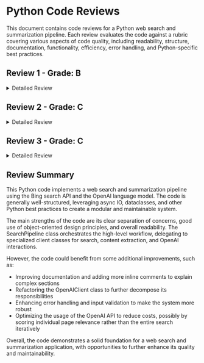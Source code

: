 # Python Code Reviews

This document contains code reviews for a Python web search and summarization pipeline. Each review evaluates the code against a rubric covering various aspects of code quality, including readability, structure, documentation, functionality, efficiency, error handling, and Python-specific best practices.

## Review 1 - Grade: B

<details>
<summary>Detailed Review</summary>

Readability and Style
:star::star::star::star::star:
The code generally follows a consistent naming convention, using snake_case for variable and function names and PascalCase for class names, which adheres to PEP 8 guidelines. Most names are descriptive and meaningful, clearly conveying the purpose of the variables, functions and classes. However, some names like "v" and "r" in list comprehensions are a bit terse and ambiguous.

Code Structure and Organization
:star::star::star::star::star:
The code is nicely modularized into logical classes and functions with clear separation of concerns. The SearchPipeline class orchestrates the high-level search workflow, delegating to the BingSearchClient for making search requests, the OpenAIClient for classifying search quality and extracting key content, and the PageContentExtractor for cleaning and tokenizing page content.

The various dataclasses used to represent search queries, results, web pages and page chunks also help organize the data flow through the pipeline. The main function brings the various components together.

However, the OpenAIClient class in particular has some overly long functions that mix prompt construction, API calls, and response parsing. These could potentially be broken down further. There are also a few bits of duplicated logic, like the handling of OpenAI API calls.

Documentation and Comments
:star::star::star::star:
The code includes some inline comments explaining non-obvious sections, like chunking page content on sentence boundaries and scoring search quality. However, the comments are somewhat sparse overall - more could be added to explain the key aspects of each class and function at a high-level. The existing comments are clear and concise.

Potential Functionality
:star::star::star::star:
The SearchPipeline appears to have the key components in place to implement a basic web search and summarization workflow:
1. Make an initial Bing search 
2. Score the search quality with GPT
3. If quality is low, use GPT feedback to reformulate search
4. Repeat until quality is high
5. Extract and chunk content from top pages
6. Summarize page content with GPT
7. Synthesize a final answer with GPT

The logic looks mostly sound, with a few potential edge cases:
- Handling chunking/summarization if page content extraction fails 
- Potential for infinite loop if search quality score never reaches threshold
- Assuming first chunk of page content captures the most relevant info

Efficiency and Performance
:star::star::star::star:
The code uses async IO to make concurrent web requests for fetching search results and page content which is good for efficiency. It also uses generators and list comprehensions to process data pipelines.

Splitting page content into chunks of ~2000 tokens is a pragmatic approach to work within the context limits of the GPT API. However, always summarizing only the first chunk of a page risks missing important information. With very long pages, the summaries may be less reliable.

Scoring the quality of the entire search iteratively with GPT also seems somewhat inefficient. An alternative approach could be to score the relevance/quality of individual pages and only summarize the top N.

Error Handling and Security
:star::star::star:
The code includes try/except for handling errors when fetching and extracting page content, as well as a pass for handling exceptions during the search process. The page url is formatted into the prompt, so could be susceptible to prompt injection if the url contained malicious text.

However, more comprehensive error handling, input validation and exception handling should be added throughout to make the code more robust. There are many places where unhandled exceptions could halt program execution.

Python-Specific Best Practices
:star::star::star::star:
The code follows Python best practices and idioms pretty well overall:
- Uses Python 3.9 type hints to specify parameter and return types
- Leverages asyncio for async/await concurrent execution 
- Takes advantage of dataclasses to reduce boilerplate
- Uses generators and list comprehensions to write clean data pipelines
- Separates concerns into different modules (search, summarization, page content extraction)

A few areas for improvement:
- Add `__init__.py` to make directories proper packages
- Use more specific exception types in try/except blocks
- Consider moving prompt construction outside of OpenAIClient functions to keep them more generic

</details>

## Review 2 - Grade: C

<details>
<summary>Detailed Review</summary>

Readability and Style
:star::star::star::star:
The code mostly follows a consistent naming convention, using snake_case for variables and functions, and PascalCase for classes, which adheres to Python naming best practices. Names are generally descriptive and meaningful, making the code quite readable.

However, there are a few instances of overly abbreviated names like "v" and "r" in list comprehensions that could be more descriptive. Some function names could also be a bit more concise.

Code Structure and Organization
:star::star::star::star::star:
The code is broken down into clear, logical functions and classes, each focusing on a specific responsibility. This modularity promotes readability and maintainability. 

The single responsibility principle is generally followed, with classes like OpenAIClient, BingSearchClient, PageContentExtractor, and SearchPipeline each encapsulating a distinct part of the functionality.

Some code duplication is avoided by extracting common logic into functions and methods. However, there are additional opportunities to reduce duplication, such as the handling of OpenAI API calls.

The overall organization and flow of the code is easy to follow.

Documentation and Comments
:star::star::star:
The code includes some useful docstrings for the main classes outlining their purpose. The comments explaining the prompt structures passed to the OpenAI API are also valuable.

However, the code would benefit from more inline comments explaining complex sections, such as the chunking logic in chunk_page_content. Some of the functions and classes are missing docstrings entirely.

While the existing comments are mostly clear, a few more comments throughout could help future maintainers better understand the code.

Potential Functionality
:star::star::star::star:
Based on the code and described logic, it seems to have all the necessary components and structure to perform a query-based web search using the Bing API, analyze search result quality with OpenAI, extract and summarize content from relevant pages, and synthesize a final answer.

The code handles edge cases like retrying searches if the quality is low, and catching exceptions when fetching page content. 

No obvious bugs or logical errors stand out, but more extensive testing would be needed to verify full correctness and that all possible edge cases are handled (e.g. API errors, rate limiting, etc).

Efficiency and Performance
:star::star::star::star:
The code leverages asynchronous I/O with asyncio and aiohttp to allow efficient concurrent fetching of web pages and making API requests. This should provide good performance.

The chunking of page content and use of a tokenizer shows consideration for working with the OpenAI API efficiently. 

No obvious inefficiencies like unnecessary loops or redundant operations. The use of list comprehensions is generally efficient.

The repeated OpenAI API calls for search quality reflection and page summarization could get expensive at scale, but may be unavoidable for this use case. Caching search quality reflections for repeated queries could help.

Error Handling and Security
:star::star::star:
The code includes some basic exception handling, such as catching exceptions when fetching page content and logging a warning. The raise_for_status check on the Bing API response also helps catch errors.

However, more comprehensive exception handling could be added throughout to improve reliability. Retrying on transient failures and timeouts would make it more robust. 

User input seems to be passed directly to APIs without sanitization, which could lead to injection vulnerabilities if the input includes malicious content. Input should be validated and sanitized.

No obvious security issues related to the Python code itself, but there could be security risks introduced by the chosen libraries and dependencies that would require deeper analysis.

Python-Specific Best Practices
:star::star::star::star:
Code is formatted consistently and follows most PEP 8 guidelines, with a few minor exceptions (e.g. missing some blank lines). Dataclasses and type hints on function parameters are good additions.

Common Python idioms like list comprehensions, f-strings, and pathlib are used effectively. 

The code leverages Python's asyncio for asynchronous operations and aiohttp for making HTTP requests.

No Python-specific pitfalls like mutable default arguments or circular imports appear to be present.
</details>

## Review 3 - Grade: C

<details>
<summary>Detailed Review</summary>

Readability and Style
:star::star::star::star::star:
The code generally follows a consistent naming convention, using snake_case for variable and function names and PascalCase for class names, which adheres to PEP 8 guidelines. Most names are descriptive and meaningful, clearly conveying the purpose of the variables, functions and classes. However, some names like "v" and "r" in list comprehensions are a bit terse and ambiguous.

Code Structure and Organization
:star::star::star::star::star:
The code is nicely modularized into logical classes and functions with clear separation of concerns. The SearchPipeline class orchestrates the high-level search workflow, delegating to the BingSearchClient for making search requests, the OpenAIClient for classifying search quality and extracting key content, and the PageContentExtractor for cleaning and tokenizing page content.

The various dataclasses used to represent search queries, results, web pages and page chunks also help organize the data flow through the pipeline. The main function brings the various components together.

However, the OpenAIClient class in particular has some overly long functions that mix prompt construction, API calls, and response parsing. These could potentially be broken down further. There are also a few bits of duplicated logic, like the handling of OpenAI API calls.

Documentation and Comments
:star::star::star::star:
The code includes some inline comments explaining non-obvious sections, like chunking page content on sentence boundaries and scoring search quality. However, the comments are somewhat sparse overall - more could be added to explain the key aspects of each class and function at a high-level. The existing comments are clear and concise.

Potential Functionality
:star::star::star::star:
The SearchPipeline appears to have the key components in place to implement a basic web search and summarization workflow:
1. Make an initial Bing search 
2. Score the search quality with GPT
3. If quality is low, use GPT feedback to reformulate search
4. Repeat until quality is high
5. Extract and chunk content from top pages
6. Summarize page content with GPT
7. Synthesize a final answer with GPT

The logic looks mostly sound, with a few potential edge cases:
- Handling chunking/summarization if page content extraction fails 
- Potential for infinite loop if search quality score never reaches threshold
- Assuming first chunk of page content captures the most relevant info

Efficiency and Performance
:star::star::star::star:
The code uses async IO to make concurrent web requests for fetching search results and page content which is good for efficiency. It also uses generators and list comprehensions to process data pipelines.

Splitting page content into chunks of ~2000 tokens is a pragmatic approach to work within the context limits of the GPT API. However, always summarizing only the first chunk of a page risks missing important information. With very long pages, the summaries may be less reliable.

Scoring the quality of the entire search iteratively with GPT also seems somewhat inefficient. An alternative approach could be to score the relevance/quality of individual pages and only summarize the top N.

Error Handling and Security
:star::star::star:
The code includes try/except for handling errors when fetching and extracting page content, as well as a pass for handling exceptions during the search process. The page url is formatted into the prompt, so could be susceptible to prompt injection if the url contained malicious text.

However, more comprehensive error handling, input validation and exception handling should be added throughout to make the code more robust. There are many places where unhandled exceptions could halt program execution.

Python-Specific Best Practices
:star::star::star::star:
The code follows Python best practices and idioms pretty well overall:
- Uses Python 3.9 type hints to specify parameter and return types
- Leverages asyncio for async/await concurrent execution 
- Takes advantage of dataclasses to reduce boilerplate
- Uses generators and list comprehensions to write clean data pipelines
- Separates concerns into different modules (search, summarization, page content extraction)

A few areas for improvement:
- Add `__init__.py` to make directories proper packages
- Use more specific exception types in try/except blocks
- Consider moving prompt construction outside of OpenAIClient functions to keep them more generic
</details>

## Review Summary

This Python code implements a web search and summarization pipeline using the Bing search API and the OpenAI language model. The code is generally well-structured, leveraging async IO, dataclasses, and other Python best practices to create a modular and maintainable system.

The main strengths of the code are its clear separation of concerns, good use of object-oriented design principles, and overall readability. The SearchPipeline class orchestrates the high-level workflow, delegating to specialized client classes for search, content extraction, and OpenAI interactions.

However, the code could benefit from some additional improvements, such as:

- Improving documentation and adding more inline comments to explain complex sections
- Refactoring the OpenAIClient class to further decompose its responsibilities
- Enhancing error handling and input validation to make the system more robust
- Optimizing the usage of the OpenAI API to reduce costs, possibly by scoring individual page relevance rather than the entire search iteratively

Overall, the code demonstrates a solid foundation for a web search and summarization application, with opportunities to further enhance its quality and maintainability.
